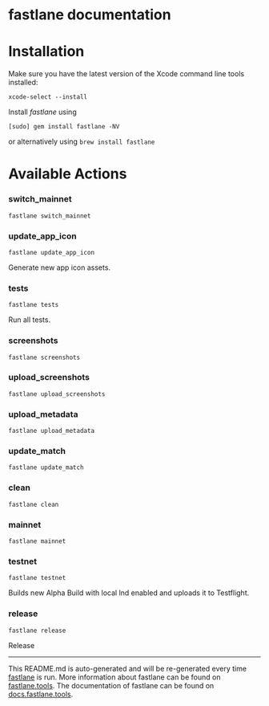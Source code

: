 fastlane documentation
================
# Installation

Make sure you have the latest version of the Xcode command line tools installed:

```
xcode-select --install
```

Install _fastlane_ using
```
[sudo] gem install fastlane -NV
```
or alternatively using `brew install fastlane`

# Available Actions
### switch_mainnet
```
fastlane switch_mainnet
```

### update_app_icon
```
fastlane update_app_icon
```
Generate new app icon assets.
### tests
```
fastlane tests
```
Run all tests.
### screenshots
```
fastlane screenshots
```

### upload_screenshots
```
fastlane upload_screenshots
```

### upload_metadata
```
fastlane upload_metadata
```

### update_match
```
fastlane update_match
```

### clean
```
fastlane clean
```

### mainnet
```
fastlane mainnet
```

### testnet
```
fastlane testnet
```
Builds new Alpha Build with local lnd enabled and uploads it to Testflight.
### release
```
fastlane release
```
Release

----

This README.md is auto-generated and will be re-generated every time [fastlane](https://fastlane.tools) is run.
More information about fastlane can be found on [fastlane.tools](https://fastlane.tools).
The documentation of fastlane can be found on [docs.fastlane.tools](https://docs.fastlane.tools).
